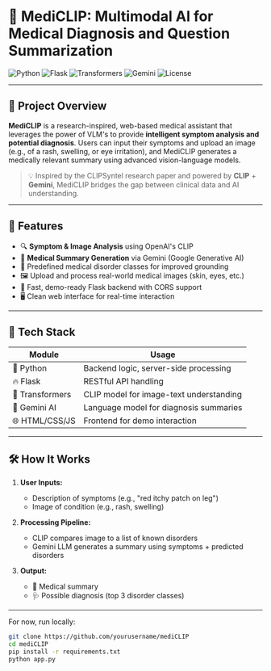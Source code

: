 # 🧠 MediCLIP: Multimodal AI for Medical Diagnosis and Question Summarization

![Python](https://img.shields.io/badge/Python-3.10-blue?style=flat&logo=python)
![Flask](https://img.shields.io/badge/Flask-API-lightgrey?style=flat&logo=flask)
![Transformers](https://img.shields.io/badge/HuggingFace-Transformers-yellow?logo=huggingface)
![Gemini](https://img.shields.io/badge/Google-Gemini-blue?logo=google)
![License](https://img.shields.io/badge/License-MIT-green)

---

## 🌟 Project Overview

**MediCLIP** is a research-inspired, web-based medical assistant that leverages the power of VLM's to provide **intelligent symptom analysis and potential diagnosis**. Users can input their symptoms and upload an image (e.g., of a rash, swelling, or eye irritation), and MediCLIP generates a medically relevant summary using advanced vision-language models.

> 💡 Inspired by the CLIPSyntel research paper and powered by **CLIP** + **Gemini**, MediCLIP bridges the gap between clinical data and AI understanding.

---

## 🚀 Features

- 🔍 **Symptom & Image Analysis** using OpenAI's CLIP
- 💬 **Medical Summary Generation** via Gemini (Google Generative AI)
- 🧠 Predefined medical disorder classes for improved grounding
- 🖼️ Upload and process real-world medical images (skin, eyes, etc.)
- 🧪 Fast, demo-ready Flask backend with CORS support
- 🖥️ Clean web interface for real-time interaction

---

## 🧩 Tech Stack

| Module        | Usage                                     |
|---------------|-------------------------------------------|
| 🐍 Python      | Backend logic, server-side processing     |
| 🔥 Flask       | RESTful API handling                      |
| 🤗 Transformers | CLIP model for image-text understanding |
| 🧠 Gemini AI   | Language model for diagnosis summaries    |
| 🌐 HTML/CSS/JS | Frontend for demo interaction             |

---

## 🛠️ How It Works

1. **User Inputs:**
   - Description of symptoms (e.g., "red itchy patch on leg")
   - Image of condition (e.g., rash, swelling)

2. **Processing Pipeline:**
   - CLIP compares image to a list of known disorders
   - Gemini LLM generates a summary using symptoms + predicted disorders

3. **Output:**
   - 📄 Medical summary
   - 🩺 Possible diagnosis (top 3 disorder classes)

---- 

For now, run locally:

```bash
git clone https://github.com/yourusername/mediCLIP
cd mediCLIP
pip install -r requirements.txt
python app.py
